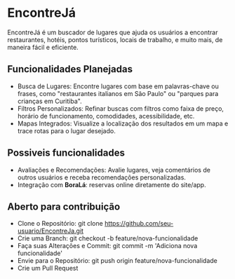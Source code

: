 # EncontreJá
EncontreJá é um buscador de lugares que ajuda os usuários a encontrar restaurantes, hotéis, pontos turísticos, locais de trabalho, e muito mais, de maneira fácil e eficiente.

## Funcionalidades Planejadas
* Busca de Lugares: Encontre lugares com base em palavras-chave ou frases, como "restaurantes italianos em São Paulo" ou "parques para crianças em Curitiba".
* Filtros Personalizados: Refinar buscas com filtros como faixa de preço, horário de funcionamento, comodidades, acessibilidade, etc.
* Mapas Integrados: Visualize a localização dos resultados em um mapa e trace rotas para o lugar desejado.
## Possiveis funcionalidades
* Avaliações e Recomendações: Avalie lugares, veja comentários de outros usuários e receba recomendações personalizadas.
* Integração com **BoraLá**: reservas online diretamente do site/app.

## Aberto para contribuição
* Clone o Repositório: git clone https://github.com/seu-usuario/EncontreJa.git
* Crie uma Branch: git checkout -b feature/nova-funcionalidade
* Faça suas Alterações e Commit: git commit -m 'Adiciona nova funcionalidade'
* Envie para o Repositório: git push origin feature/nova-funcionalidade
* Crie um Pull Request
